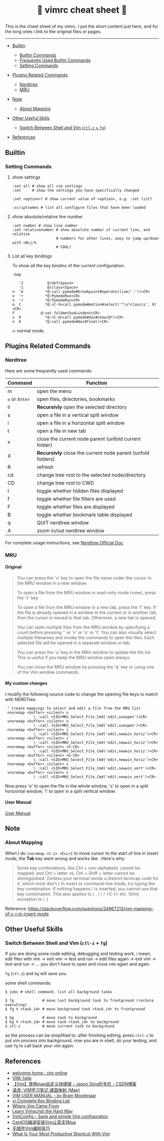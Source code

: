 # <p align="center"> :apple: vimrc cheat sheet :green_apple: </p>


This is the cheat sheet of my vimrc. I put the short content just here, and for the
long ones i link to the original files or pages.


-----

- [Builtin](#builtin):
    * [Builtin Commands](builtin_commands.md)
    * [Frequently Used Builtin Commands](https://gist.github.com/yinsyim/ce9d56b497746b9365ea6d166043a710)
    * [Setting Commands](#setting-commands)

- [Plugins Related Commands](#plugins-related-commands):
    * [Nerdtree](#nerdtree)
    * [MRU](#mru)

- [Note](#note)
    * [About <C-i> Mapping](#about--c-i--mapping)

- [Other Useful Skills](#other-useful-skills)
    * [Switch Between Shell and Vim (`ctl-z` + `fg`)](#switch-between-shell-and-vim---ctl-z-----fg--)

- [References](#references)



## Builtin

### Setting Commands

1. show settings

    ```shell
    :set all # show all vim settings
    :set     # show the settings you have specifically changed

    :set <option>? # show current value of <option>, e.g. :set list?

    :scriptnames # list all configure files that have been loaded
    ```

1. show absolute/relative line number

    ```shell
    :set number # show line number
    :set relativenumber # show absolute number of current line, and relative
                        # numbers for other lines, easy to jump up/down with <N>j/k
                        # COOL!
    ```

1. List all key bindings

    To show all the key bindins of the current configuration:

    ```shell
    :map

       '2           @/def<Space>
       '1           @/class<Space>
    n  'b          *@:call pymode#breakpoint#operate(line('.'))<CR>
    v  'r          *@:PymodeRun<CR>
    n  'r          *@:PymodeRun<CR>
    o  C           *@:<C-U>call pymode#motion#select('^\s*class\s', 0)<CR>
    F            @:set foldmethod=indent<CR>
    v  K           *@:<C-U>call pymode#doc#show(@*)<CR>
    n  K           *@:call pymode#doc#find()<CR>
    ```

    `n`: normal mode.


## Plugins Related Commands

### Nerdtree

Here are some frequently used commands:

| Command | Function |
| ------ | -------- |
| m  |  open the menu |
| `o` or `Enter` | open files, directories, bookmarks |
| `O` | **Recursivly** open the selected directory |
| s  | open a file in a vertical split window |
| i  | open a file in a horizontal split window |
| t  | open a file in new tab |
| x  | close the current node parent (unfold current folder) |
| X  | **Recursivly** close the current node parent (unfold folders) |
| R  | refresh |
| cd | change tree root to the selected node/directory |
| CD | change tree root to CWD |
| I  | toggle whether hidden files displayed |
| f  | toggle whether file filters are used |
| F  | toggle whether files are displayed |
| B  | toggle whether bookmark table displayed |
| q  | QUIT nerdtree window |
| A  | zoom in/out nerdtree window |

For complete usage instructions, see [Nerdtree Official Doc](https://github.com/scrooloose/nerdtree/blob/master/doc/NERDTree.txt)

### MRU

#### Original
> You can press the 'o' key to open the file name under the cursor in the MRU window in a new window.
> 
> To open a file from the MRU window in read-only mode (view), press the 'v' key.
> 
> To open a file from the MRU window in a new tab, press the 't' key. If the file is already opened in a window in the current or in another tab, then the cursor is moved to that tab. Otherwise, a new tab is opened.
> 
> You can open multiple files from the MRU window by specifying a count before pressing '' or 'v' or 'o' or 't'. You can also visually select multiple filenames and invoke the commands to open the files. Each selected file will be opened in a separate window or tab.
> 
> You can press the 'u' key in the MRU window to update the file list. This is useful if you keep the MRU window open always.
> 
> You can close the MRU window by pressing the 'q' key or using one of the Vim window commands.

#### My custom changes
I modify the following source code to change the opening file keys to match with NERDTree.

```vim
 " Create mappings to select and edit a file from the MRU list
 nnoremap <buffer> <silent> o
			 \ :call <SID>MRU_Select_File_Cmd('edit,useopen')<CR>
 vnoremap <buffer> <silent> o
			 \ :call <SID>MRU_Select_File_Cmd('edit,useopen')<CR>
 nnoremap <buffer> <silent> i
			 \ :call <SID>MRU_Select_File_Cmd('edit,newwin_horiz')<CR>
 vnoremap <buffer> <silent> i
			 \ :call <SID>MRU_Select_File_Cmd('edit,newwin_horiz')<CR>
 nnoremap <buffer> <silent> <S-CR>
			 \ :call <SID>MRU_Select_File_Cmd('edit,newwin_horiz')<CR>
 vnoremap <buffer> <silent> <S-CR>
			 \ :call <SID>MRU_Select_File_Cmd('edit,newwin_horiz')<CR>
 nnoremap <buffer> <silent> s
			 \ :call <SID>MRU_Select_File_Cmd('edit,newwin_vert')<CR>
 vnoremap <buffer> <silent> s
			 \ :call <SID>MRU_Select_File_Cmd('edit,newwin_vert')<CR>
```

Now press 'o' to open the file in the whole window, 's' to open in a split horizontal window, 
'i' to open in a split vertical window.

#### User Manual
[User Manual](https://github.com/yegappan/mru/wiki/User-Manual)


## Note

### About <C-i> Mapping
When I do `inoremap <C-i> <Esc>I` to move cursor to the start of line in insert mode, the **Tab** key
went wrong and works like **<C-i>**. Here's why:  

> Some key combinations, like Ctrl + non-alphabetic cannot be mapped, and Ctrl + letter vs. Ctrl + Shift + letter cannot be distinguished. (Unless your terminal sends a distinct termcap code for it, which most don't.) In insert or command-line mode, try typing the key combination. If nothing happens / is inserted, you cannot use that key combination. This also applies to <Tab> / <C-I>, <CR> / <C-M> / <Esc> / <C-[> etc. (Only exception is <BS> / <C-H>.) 

Reference: https://stackoverflow.com/questions/24967213/vim-mapping-of-c-i-in-insert-mode


## Other Useful Skills

### Switch Between Shell and Vim (`ctl-z` + `fg`)

If you are doing some code editing, debugging and testing work, i mean,
edit files with vim -> exit vim -> test and run -> edit files again -> exit
vim -> test and run -> ... you don't have to open and close vim again and again.

`fg` (`ctl-z`) and `bg` will save you.

some shell commands:
```shell
$ jobs # shell command, list all background tasks

$ fg             # move last background task to frontground (restore executing)
$ fg % <task_id> # move background task <task_id> to frontground

$ bg             # move task to background
$ bg % <task_id> # move task <task_id> to background
$ ctl-z          # move current task to background
```

so the process can be simplified to: after finishing editing, press `ctrl-z`
to put vim process into background, now you are in shell, do your testing,
and use `fg` to call back your vim again.


## References
- [welcome home : vim online](https://www.vim.org/)
- [VIM: help](http://vimcdoc.sourceforge.net/doc/help.html)
- [【Vim】使用map自定义快捷键 - Jason Ding的专栏 - CSDN博客](https://blog.csdn.net/JasonDing1354/article/details/45372007)
- [语虚: VIM学习笔记 键盘映射 (Map)](http://yyq123.blogspot.com/2010/12/vim-map.html)
- [VIM USER MANUAL - by Bram Moolenaar](http://vimdoc.sourceforge.net/vimum.html)
- [vi Complete Key Binding List](http://hea-www.harvard.edu/~fine/Tech/vi.html)
- [Where Vim Came From](https://twobithistory.org/2018/08/05/where-vim-came-from.html)
- [Learn Vimscript the Hard Way](http://learnvimscriptthehardway.stevelosh.com/)
- [VimConfig - Sane and simple Vim configuration](https://vimconfig.com/)
- [CentOS编译安装Vim让其支持lua](http://aiezu.com/article/110.html)
- [无插件Vim编程技巧](https://mp.weixin.qq.com/s?__biz=MjM5NzA1MTcyMA==&mid=200211176&idx=1&sn=8ef83ebad1938fd03acd424f0c18abb3&scene=2&from=timeline&isappinstalled=0#rd)
- [What Is Your Most Productive Shortcut With Vim](https://stackoverflow.com/questions/1218390/what-is-your-most-productive-shortcut-with-vim)
